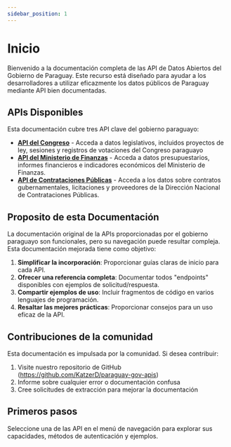 ```yaml
---
sidebar_position: 1
---
```


# Inicio

Bienvenido a la documentación completa de las API de Datos Abiertos del Gobierno de Paraguay. Este recurso está diseñado para ayudar a los desarrolladores a utilizar eficazmente los datos públicos de Paraguay mediante API bien documentadas.

## APIs Disponibles

Esta documentación cubre tres API clave del gobierno paraguayo:

- [**API del Congreso**](/docs/congress/intro) - Acceda a datos legislativos, incluidos proyectos de ley, sesiones y registros de votaciones del Congreso paraguayo
- [**API del Ministerio de Finanzas**](/docs/finance/intro) - Acceda a datos presupuestarios, informes financieros e indicadores económicos del Ministerio de Finanzas.
- [**API de Contrataciones Públicas**](/docs/procurement/intro) - Acceda a los datos sobre contratos gubernamentales, licitaciones y proveedores de la Dirección Nacional de Contrataciones Públicas.

## Proposito de esta Documentación

La documentación original de la APIs proporcionadas por el gobierno paraguayo son funcionales, pero su navegación puede resultar compleja. Esta documentación mejorada tiene como objetivo:

1. **Simplificar la incorporación**: Proporcionar guías claras de inicio para cada API.
2. **Ofrecer una referencia completa**: Documentar todos "endpoints" disponibles con ejemplos de solicitud/respuesta.
3. **Compartir ejemplos de uso**: Incluir fragmentos de código en varios lenguajes de programación.
4. **Resaltar las mejores prácticas**: Proporcionar consejos para un uso eficaz de la API.

## Contribuciones de la comunidad

Esta documentación es impulsada por la comunidad. Si desea contribuir:

1. Visite nuestro repositorio de GitHub (https://github.com/KatzerD/paraguay-gov-apis)
2. Informe sobre cualquier error o documentación confusa
3. Cree solicitudes de extracción para mejorar la documentación

## Primeros pasos

Seleccione una de las API en el menú de navegación para explorar sus capacidades, métodos de autenticación y ejemplos.